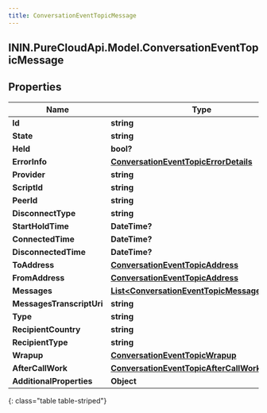 ```yaml
---
title: ConversationEventTopicMessage
---
```

## ININ.PureCloudApi.Model.ConversationEventTopicMessage

## Properties

|Name | Type | Description | Notes|
|------------ | ------------- | ------------- | -------------|
| **Id** | **string** |  | [optional] |
| **State** | **string** |  | [optional] |
| **Held** | **bool?** |  | [optional] |
| **ErrorInfo** | [**ConversationEventTopicErrorDetails**](ConversationEventTopicErrorDetails.html) |  | [optional] |
| **Provider** | **string** |  | [optional] |
| **ScriptId** | **string** |  | [optional] |
| **PeerId** | **string** |  | [optional] |
| **DisconnectType** | **string** |  | [optional] |
| **StartHoldTime** | **DateTime?** |  | [optional] |
| **ConnectedTime** | **DateTime?** |  | [optional] |
| **DisconnectedTime** | **DateTime?** |  | [optional] |
| **ToAddress** | [**ConversationEventTopicAddress**](ConversationEventTopicAddress.html) |  | [optional] |
| **FromAddress** | [**ConversationEventTopicAddress**](ConversationEventTopicAddress.html) |  | [optional] |
| **Messages** | [**List&lt;ConversationEventTopicMessageDetails&gt;**](ConversationEventTopicMessageDetails.html) |  | [optional] |
| **MessagesTranscriptUri** | **string** |  | [optional] |
| **Type** | **string** |  | [optional] |
| **RecipientCountry** | **string** |  | [optional] |
| **RecipientType** | **string** |  | [optional] |
| **Wrapup** | [**ConversationEventTopicWrapup**](ConversationEventTopicWrapup.html) |  | [optional] |
| **AfterCallWork** | [**ConversationEventTopicAfterCallWork**](ConversationEventTopicAfterCallWork.html) |  | [optional] |
| **AdditionalProperties** | **Object** |  | [optional] |
{: class="table table-striped"}


